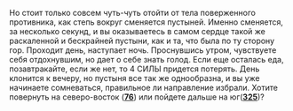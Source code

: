 Но стоит только совсем чуть-чуть отойти от тела поверженного противника, как степь вокруг сменяется пустыней. Именно сменяется, за несколько секунд, и вы оказываетесь в самом сердце такой же раскаленной и бескрайней пустыни, как и та, что была по ту сторону гор. Проходит день, наступает ночь. Проснувшись утром, чувствуете себя отдохнувшим, но дает о себе знать голод. Если еще осталась еда, позавтракайте, если же нет, то 4 СИЛЫ придется потерять. День клонится к вечеру, но пустыня все так же однообразна, и вы уже начинаете сомневаться, правильное ли направление избрали. Хотите повернуть на северо-восток ([**76**](#n_76)) или пойдете дальше на юг([**325**](#n_325))?

